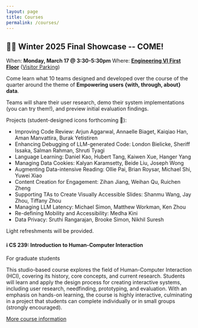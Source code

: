```yaml
---
layout: page
title: Courses
permalink: /courses/
---
```

<link rel="icon" href="{{ site.url }}/favicon.ico" type="image/x-icon">

## 🤘✨ Winter 2025 Final Showcase -- COME! 
<div class="news">
When: <span style="font-weight:bold">Monday, March 17 @ 3:30-5:30pm</span>
Where: <span style="font-weight:bold"><a href="https://maps.app.goo.gl/7BEFgHiWrz1QGpXC6">Engineering VI First Floor</a></span> (<a href="https://maps.app.goo.gl/1wKC7wjJkT4zXRs77">Visitor Parking</a>)
</div>

Come learn what 10 teams designed and developed over the course of the quarter around the theme of
<span style="font-weight:bold">Empowering users {with, through, about} data</span>.


Teams will share their user research, demo their system implementations (you can try them!), and preview initial evaluation findings.

Projects (student-designed icons forthcoming 👀): 
- Improving Code Review: Arjun Aggarwal, Annaelle Biaget, Kaiqiao Han, Aman Manvattira, Burak Yetistiren
- Enhancing Debugging of LLM-generated Code: London Bielicke, Sheriff Issaka, Salman Rahman, Shruti Tyagi
- Language Learning: Daniel Kao, Hubert Tang, Kaiwen Xue, Hanger Yang
- Managing Data Cookies: Kalyan Karamsetty, Beide Liu, Joseph Wong
- Augmenting Data-intensive Reading: Ollie Pai, Brian Roysar, Michael Shi, Yuwei Xiao
- Content Creation for Engagement: Zihan Jiang, Weihan Qu, Ruichen Zheng
- Supporting TAs to Create Visually Accessible Slides: Shanmu Wang, Jay Zhou, Tiffany Zhou
- Managing LLM Latency: Michael Simon, Matthew Workman, Ken Zhou
- Re-defining Mobility and Accessibility: Medha Kini
- Data Privacy: Sruthi Rangarajan, Brooke Simon, Nikhil Suresh

Light refreshments will be provided. 

#### ℹ CS 239: Introduction to Human-Computer Interaction
For graduate students

This studio-based course explores the field of Human-Computer Interaction (HCI), covering its history, core concepts, and current research. Students will learn and apply the design process for creating interactive systems, including user research, needfinding, prototyping, and evaluation. With an emphasis on hands-on learning, the course is highly interactive, culminating in a project that students can complete individually or in small groups (strongly encouraged).

<a href="https://docs.google.com/document/d/11U6mRCJ223FE_ajKWiLYuXw5qHYmw4_5WZINPUmrSRk/edit?tab=t.0#heading=h.uvv6b2s0nzj"> More course information</a>